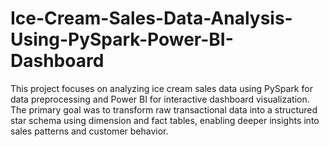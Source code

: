 # Ice-Cream-Sales-Data-Analysis-Using-PySpark-Power-BI-Dashboard
This project focuses on analyzing ice cream sales data using PySpark for data preprocessing and Power BI for interactive dashboard visualization. The primary goal was to transform raw transactional data into a structured star schema using dimension and fact tables, enabling deeper insights into sales patterns and customer behavior.
